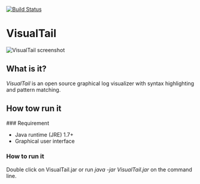 
[![Build Status](https://travis-ci.org/santiagolizardo/visualtail.svg?branch=master)](https://travis-ci.org/santiagolizardo/visualtail)

VisualTail
==========

![VisualTail screenshot](http://a.fsdn.com/con/app/proj/visualtail/screenshots/87299.jpg "VisualTail running with 2 files opened")

What is it?
-----------

*VisualTail* is an open source graphical log visualizer with syntax highlighting and pattern matching.

How tow run it
--------------

### Requirement

  * Java runtime (JRE) 1.7+
  * Graphical user interface

### How to run it

Double click on VisualTail.jar or run _java -jar VisualTail.jar_ on the command line.

